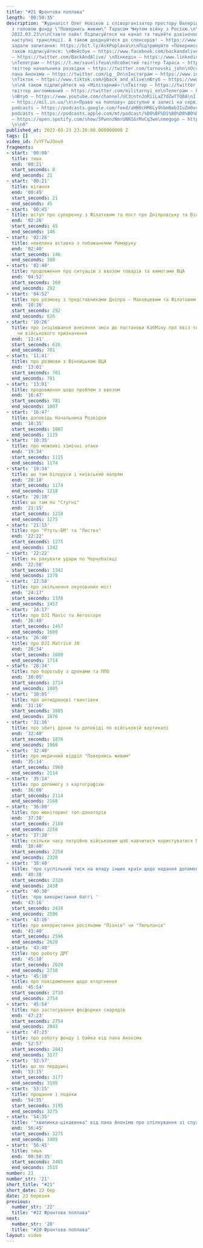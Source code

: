 ```yaml
---
title: "#21 Фронтова поплава"
length: '00:58:35'
description: "Журналіст Олег Новіков і співорганізатор простору Валерій Агєєв обговорюють
  з головою фонду \"Повернись живим\" Тарасом Чмутом війну з Росією.\n\nВипуск за
  2022.03.23\n\nСтавте лайк! Підписуйтеся на канал та тицяйте дзвіночок, щоб не пропустити
  наступні трансляції. А також доєднуйтеся до спонсорів! – https://www.youtube.com/channel/UCwCkRo2WQx_9JRWISLC47fw/join\n\n‼️Щоб
  задати запитання: https://bit.ly/AskPoplava\n\nПідтримуйте «Повернись Живим»: \nhttps://www.comebackalive.in.ua/donate\n\nА
  також підписуйтеся: \nФейсбук – https://www.facebook.com/backandalive \nТвіттер
  – https://twitter.com/BackAndAlive/ \nЛінкедін – https://www.linkedin.com/company/come-back-alive/
  \nТелеграм – https://t.me/savelifeua\nОсобистий твіттер Тараса – https://twitter.com/TarasChmut\nОсобистий
  твіттер начальника розвідки – https://twitter.com/tarnovski_john\nОсобистий твіттер
  пана Аноніма – https://twitter.com/Lg__Dn\nІнстаграм – https://www.instagram.com/savelife.in.ua/
  \nТікток – https://www.tiktok.com/@back_and_alive\nЮтуб – https://www.youtube.com/channel/UCGIa6LSAw2Cl_P-DFv2pHXQ
  \n\nА також підписуйтеся на «Мілітарний»:\nТвіттер – https://twitter.com/mil_in_ua\nТа
  твіттер англомовний – https://twitter.com/militarnyi_en\nТелеграм – https://t.me/milinua
  \nЮтуб – https://www.youtube.com/channel/UC3cntnJoRiiLaZ7dZwTTQ8A\nІ читайте сайт
  – https://mil.in.ua/\n\n«Право на поплаву» доступне в записі на сервісах: \ngoogle
  podcasts – https://podcasts.google.com/feed/aHR0cHM6Ly9hbmNob3IuZm0vcy84ODhiMzE0Yy9wb2RjYXN0L3Jzcw\napple
  podcasts – https://podcasts.apple.com/mt/podcast/%D0%BF%D1%80%D0%B0%D0%B2%D0%BE-%D0%BD%D0%B0-%D0%BF%D0%BE%D0%BF%D0%BB%D0%B0%D0%B2%D1%83/id1613491809\nspotify
  – https://open.spotify.com/show/5PwnnzNmrUNN16rMvCq3wm\nmegogo – https://megogo.page.link/tA2y
  \n\n0"
published_at: 2022-03-23 23:20:00.000000000 Z
tags: []
video_id: 7vYF7wJOnv0
fragments:
- start: '00:00'
  title: тиша
  end: '00:21'
  start_seconds: 0
  end_seconds: 21
- start: '00:21'
  title: вітання
  end: '00:45'
  start_seconds: 21
  end_seconds: 45
- start: '00:45'
  title: вступ про суперечку з Філатовим та пост про Дніпровську та Вінницьку ОВА
  end: '02:26'
  start_seconds: 45
  end_seconds: 146
- start: '02:26'
  title: невелика вставка з побажаннями Римаруку
  end: '02:40'
  start_seconds: 146
  end_seconds: 160
- start: '02:40'
  title: продовження про ситуацію з ввозом товарів та вимогами ВЦА
  end: '04:52'
  start_seconds: 160
  end_seconds: 292
- start: '04:52'
  title: про розмову з представниками Дніпра — Маковцевим та Філатовим
  end: '10:26'
  start_seconds: 292
  end_seconds: 626
- start: '10:26'
  title: про ініціювання внесення змін до постанови КабМіну про ввіз товарів подвійного
    чи військового призначення
  end: '11:41'
  start_seconds: 626
  end_seconds: 701
- start: '11:41'
  title: про розмови з Вінницькою ВЦА
  end: '13:01'
  start_seconds: 701
  end_seconds: 781
- start: '13:01'
  title: продовження щодо проблем з ввозом
  end: '16:47'
  start_seconds: 781
  end_seconds: 1007
- start: '16:47'
  title: доповідь Начальника Розвідки
  end: '18:35'
  start_seconds: 1007
  end_seconds: 1115
- start: '18:35'
  title: про можливі хімічні атаки
  end: '19:34'
  start_seconds: 1115
  end_seconds: 1174
- start: '19:34'
  title: шо там білоруси і київський напрям
  end: '20:18'
  start_seconds: 1174
  end_seconds: 1218
- start: '20:18'
  title: шо там по "Стугні"
  end: '21:15'
  start_seconds: 1218
  end_seconds: 1275
- start: '21:15'
  title: про "Ртуть-БМ" та "Листва"
  end: '22:22'
  start_seconds: 1275
  end_seconds: 1342
- start: '22:22'
  title: як рахувати удари по Чорнобаївці
  end: '22:58'
  start_seconds: 1342
  end_seconds: 1378
- start: '22:58'
  title: про звільнення окупованих міст
  end: '24:17'
  start_seconds: 1378
  end_seconds: 1457
- start: '24:17'
  title: про DJI Mavic та Aeroscope
  end: '26:40'
  start_seconds: 1457
  end_seconds: 1600
- start: '26:40'
  title: про DJI Matrice 30
  end: '28:34'
  start_seconds: 1600
  end_seconds: 1714
- start: '28:34'
  title: про боротьбу з дронами та ППО
  end: '30:05'
  start_seconds: 1714
  end_seconds: 1805
- start: '30:05'
  title: про антидронові гвинтівки
  end: '31:16'
  start_seconds: 1805
  end_seconds: 1876
- start: '31:16'
  title: про збиті дрони та доповіді по військовій вертикалі
  end: '32:40'
  start_seconds: 1876
  end_seconds: 1960
- start: '32:40'
  title: про медичний відділ "Повернись живим"
  end: '35:14'
  start_seconds: 1960
  end_seconds: 2114
- start: '35:14'
  title: про допомогу з картографією
  end: '36:00'
  start_seconds: 2114
  end_seconds: 2160
- start: '36:00'
  title: про моніторинг топ-донаторів
  end: '37:38'
  start_seconds: 2160
  end_seconds: 2258
- start: '37:38'
  title: скільки часу потрібно військовим щоб навчитися користуватися МТД
  end: '38:40'
  start_seconds: 2258
  end_seconds: 2320
- start: '38:40'
  title: 'про суспільний тиск на владу інших країн щодо надання допомоги '
  end: '40:38'
  start_seconds: 2320
  end_seconds: 2438
- start: '40:38'
  title: 'про використання баггі '
  end: '43:16'
  start_seconds: 2438
  end_seconds: 2596
- start: '43:16'
  title: про використання росіянами "Піонів" чи "Тюльпанів"
  end: '43:40'
  start_seconds: 2596
  end_seconds: 2620
- start: '43:40'
  title: про роботу ДРГ
  end: '45:10'
  start_seconds: 2620
  end_seconds: 2710
- start: '45:10'
  title: про повідомлення щодо вторгнення
  end: '45:54'
  start_seconds: 2710
  end_seconds: 2754
- start: '45:54'
  title: про застосування фосфорних снарядів
  end: '47:23'
  start_seconds: 2754
  end_seconds: 2843
- start: '47:23'
  title: про роботу фонду і байка від пана Аноніма
  end: '52:57'
  start_seconds: 2843
  end_seconds: 3177
- start: '52:57'
  title: що по пердушні
  end: '53:15'
  start_seconds: 3177
  end_seconds: 3195
- start: '53:15'
  title: прощання і подяки
  end: '54:35'
  start_seconds: 3195
  end_seconds: 3275
- start: '54:35'
  title: '"хвилинка-цікавинка" від пана Аноніма про спілкування зі слухачем'
  end: '56:45'
  start_seconds: 3275
  end_seconds: 3405
- start: '56:45'
  title: тиша
  end: '00:58:35'
  start_seconds: 3405
  end_seconds: 3515
number: 21
number_str: '21'
short_title: "#21"
short_date: 23 бер
date: 23 березня
previous:
  number_str: '22'
  title: "#22 Фронтова поплава"
next:
  number_str: '20'
  title: "#20 Фронтова поплава"
layout: video
---
```

